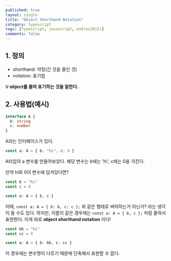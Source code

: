 ```yaml
---
published: true
layout: single
title: "Object Shorthand Notation"
category: typescript
tags: [typescript, javascript, es6(es2015)]
comments: false
---
```


## 1. 정의

- shorthand: 약칭(긴 것을 줄인 것)
- notation: 표기법

**:bulb: object를 줄여 표기하는 것을 말한다.**

## 2. 사용법(예시)

```typescript
interface A {
  b: string
  c: number
}
```

A라는 인터페이스가 있다.

```typescript
const a: A = { b: "hi", c: 0 }
```

A타입의 a 변수를 만들어보았다. 해당 변수는 b에는 'hi', c에는 0을 가진다.

만약 hi와 0이 변수에 담겨있다면?

```typescript
const b = "hi"
const c = 0

const a: A = { b, c }
```

이때, `const a: A = { b: b, c: c };` 와 같은 형태로 써야하는거 아닌가? 라는 생각이 들 수도 있다.
하지만, 이름이 같은 경우에는 `const a: A = { b, c };` 처럼 줄여서 표현한다.
이게 바로 **object shorthand notation** 이다!

```typescript
const bb = "hi"
const cc = 0

const a: A = { b: bb, c: cc }
```

이 경우에는 변수명이 다르기 때문에 단축해서 표현할 수 없다.
